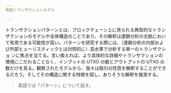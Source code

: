 ```yaml
---
用語トランザクションモデル

---
```

トランザクションパターンとは、ブロックチェーン上に見られる典型的なトランザクションのモデルや全体構造のことであり、その解釈は連鎖分析の文脈において有用である可能性が高い。パターンを研究する際には、（連鎖分析の内部および外部ヒューリスティックとは対照的に）高水準で分析する単一のトランザクショ ンに焦点を当てる。言い換えれば、より具体的な詳細やトランザクションの環境にこだわることなく、インプットの UTXO の数とアウトプットの UTXO の数だけを見る。観察されたモデルから、我々は取引の性質を解釈することができるだろう。そしてその構造に関する特徴を探し、ありそうな解釈を推測する。

> 英語では「パターン」について話す。